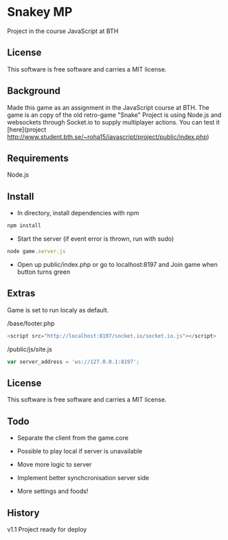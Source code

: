 Snakey MP
=========

Project in the course JavaScript at BTH



License
------------------

This software is free software and carries a MIT license.



Background
----------------------------------
Made this game as an assignment in the JavaScript course at BTH. The game is an copy of the old retro-game "Snake" Project is using Node.js and websockets through Socket.io to supply multiplayer actions. You can test it  
[here](project http://www.student.bth.se/~roha15/javascript/project/public/index.php)

Requirements
----------------------------------
Node.js


Install
----------------------------------
- In directory, install dependencies with npm
```js
npm install
```

- Start the server (if event error is thrown, run with sudo)
```js
node game.server.js
```

- Open up public/index.php or go to localhost:8197 and Join game when button turns green


Extras
----------------------------------
Game is set to run localy as default.

/base/footer.php
```js
<script src="http://localhost:8197/socket.io/socket.io.js"></script>
```

/public/js/site.js
```js
var server_address = 'ws://127.0.0.1:8197';
```


License
----------------------------------

This software is free software and carries a MIT license.



Todo
----------------------------------

* Separate the client from the game.core

* Possible to play local if server is unavailable

* Move more logic to server

* Implement better synchcronisation server side

* More settings and foods!




History
----------------------------------

v1.1 Project ready for deploy
